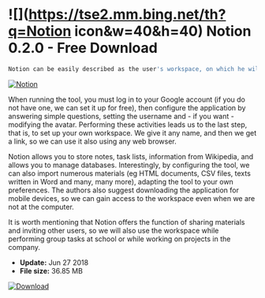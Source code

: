 # ![](https://tse2.mm.bing.net/th?q=Notion icon&w=40&h=40) Notion 0.2.0 - Free Download

```sh
Notion can be easily described as the user's workspace, on which he will store various information. Once you start typing, the program interface fades out, so we can completely focus on the work.
```
[![Notion](https://gallery.dpcdn.pl/imgc/Tools/83307/g_-_420x350_1.5_-_x3c341601-b6fb-44da-b8cc-70af19ef36b2.jpg)](https://softexe.net/win/business/other/notion:pRRgg.html)

When running the tool, you must log in to your Google account (if you do not have one, we can set it up for free), then configure the application by answering simple questions, setting the username and - if you want - modifying the avatar. Performing these activities leads us to the last step, that is, to set up your own workspace. We give it any name, and then we get a link, so we can use it also using any web browser.
 
 Notion allows you to store notes, task lists, information from Wikipedia, and allows you to manage databases. Interestingly, by configuring the tool, we can also import numerous materials (eg HTML documents, CSV files, texts written in Word and many, many more), adapting the tool to your own preferences. The authors also suggest downloading the application for mobile devices, so we can gain access to the workspace even when we are not at the computer.
 
 It is worth mentioning that Notion offers the function of sharing materials and inviting other users, so we will also use the workspace while performing group tasks at school or while working on projects in the company.


- **Update:** Jun 27 2018
- **File size:** 36.85 MB

[![Download](https://cdn.softexe.net/static/img/download.png)](https://softexe.net/win/business/other/notion:pRRgg.html)

